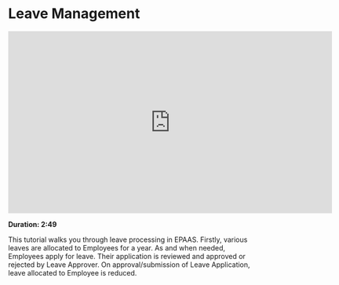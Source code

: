 <!-- add-breadcrumbs -->
# Leave Management

<iframe width="660" height="371" src="https://www.youtube.com/embed/fc0p_AXebc8" frameborder="0" allowfullscreen></iframe>

**Duration: 2:49**

This tutorial walks you through leave processing in EPAAS. Firstly, various leaves are allocated to Employees for a year. As and when needed, Employees apply for leave. Their application is reviewed and approved or rejected by Leave Approver. On approval/submission of Leave Application, leave allocated to Employee is reduced.
